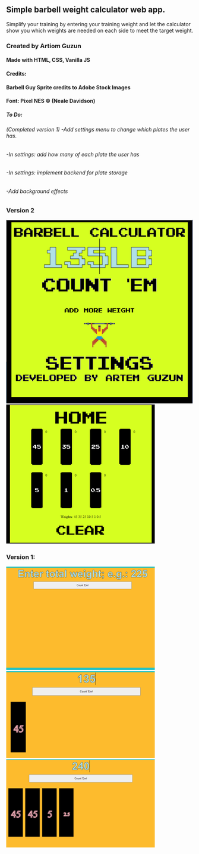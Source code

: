 ## Simple barbell weight calculator web app. 

Simplify your training by entering your training weight and let the calculator 
show you which weights are needed on each side to meet the target weight. 

### Created by Artiom Guzun
#### Made with HTML, CSS, Vanilla JS

#### Credits: 
#### Barbell Guy Sprite credits to Adobe Stock Images
#### Font: Pixel NES © (Neale Davidson)

##### To Do:
###### (Completed version 1) -Add settings menu to change which plates the user has.
###### -In settings: add how many of each plate the user has
###### -In settings: implement backend for plate storage 
###### -Add background effects 


### Version 2
![Screenshot](V2-Demo.png)
![Screenshot](V2-Settings.png)
### Version 1:
![Screenshot](OLD1.png)
![Screenshot](OLD2.png)
![Screenshot](OLD3.png)
